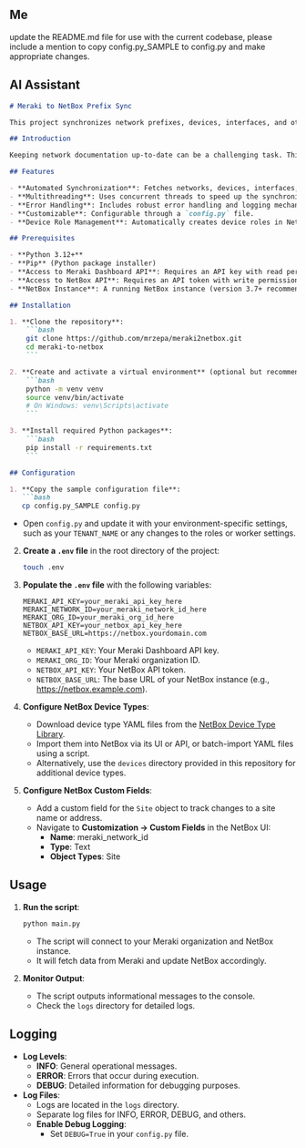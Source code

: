 ## Me
update the README.md file for use with the current codebase, please include a mention to copy config.py_SAMPLE to config.py and make appropriate changes.

## AI Assistant
```markdown
# Meraki to NetBox Prefix Sync

This project synchronizes network prefixes, devices, interfaces, and other network components from Meraki to NetBox using the Meraki Dashboard API and the NetBox API. It automates the process of updating NetBox with the latest network configurations from your Meraki organization.

## Introduction

Keeping network documentation up-to-date can be a challenging task. This script bridges the gap between your Meraki network configurations and NetBox, a powerful open-source IPAM and DCIM tool. By automating the synchronization process, it ensures that your NetBox instance reflects the current state of your Meraki networks.

## Features

- **Automated Synchronization**: Fetches networks, devices, interfaces, IP addresses, VLANs, and prefixes from Meraki and updates NetBox accordingly.
- **Multithreading**: Uses concurrent threads to speed up the synchronization process.
- **Error Handling**: Includes robust error handling and logging mechanisms.
- **Customizable**: Configurable through a `config.py` file.
- **Device Role Management**: Automatically creates device roles in NetBox if they do not exist.

## Prerequisites

- **Python 3.12+**
- **Pip** (Python package installer)
- **Access to Meraki Dashboard API**: Requires an API key with read permissions.
- **Access to NetBox API**: Requires an API token with write permissions.
- **NetBox Instance**: A running NetBox instance (version 3.7+ recommended).

## Installation

1. **Clone the repository**:
    ```bash
    git clone https://github.com/mrzepa/meraki2netbox.git
    cd meraki-to-netbox
    ```

2. **Create and activate a virtual environment** (optional but recommended):
    ```bash
    python -m venv venv
    source venv/bin/activate  
    # On Windows: venv\Scripts\activate
    ```

3. **Install required Python packages**:
    ```bash
    pip install -r requirements.txt
    ```

## Configuration

1. **Copy the sample configuration file**:
   ```bash
   cp config.py_SAMPLE config.py
   ```
   - Open `config.py` and update it with your environment-specific settings, such as your `TENANT_NAME` or any changes to the roles or worker settings.

2. **Create a `.env` file** in the root directory of the project:
    ```bash
    touch .env
    ```

3. **Populate the `.env` file** with the following variables:
    ```
    MERAKI_API_KEY=your_meraki_api_key_here
    MERAKI_NETWORK_ID=your_meraki_network_id_here
    MERAKI_ORG_ID=your_meraki_org_id_here
    NETBOX_API_KEY=your_netbox_api_key_here
    NETBOX_BASE_URL=https://netbox.yourdomain.com
    ```
   - `MERAKI_API_KEY`: Your Meraki Dashboard API key.
   - `MERAKI_ORG_ID`: Your Meraki organization ID.
   - `NETBOX_API_KEY`: Your NetBox API token.
   - `NETBOX_BASE_URL`: The base URL of your NetBox instance (e.g., https://netbox.example.com).
   
4. **Configure NetBox Device Types**:
   - Download device type YAML files from the [NetBox Device Type Library](https://github.com/netbox-community/devicetype-library/tree/master/device-types/Cisco).
   - Import them into NetBox via its UI or API, or batch-import YAML files using a script.
   - Alternatively, use the `devices` directory provided in this repository for additional device types. 

5. **Configure NetBox Custom Fields**:
   - Add a custom field for the `Site` object to track changes to a site name or address.
   - Navigate to **Customization -> Custom Fields** in the NetBox UI:
     - **Name**: meraki_network_id
     - **Type**: Text
     - **Object Types**: Site

## Usage

1. **Run the script**:
   ```bash
   python main.py
   ```
   - The script will connect to your Meraki organization and NetBox instance.
   - It will fetch data from Meraki and update NetBox accordingly.

2. **Monitor Output**:
   - The script outputs informational messages to the console.
   - Check the `logs` directory for detailed logs.

## Logging

- **Log Levels**:
  - **INFO**: General operational messages.
  - **ERROR**: Errors that occur during execution.
  - **DEBUG**: Detailed information for debugging purposes.
- **Log Files**:
  - Logs are located in the `logs` directory.
  - Separate log files for INFO, ERROR, DEBUG, and others.
  - **Enable Debug Logging**:
    - Set `DEBUG=True` in your `config.py` file.
```

